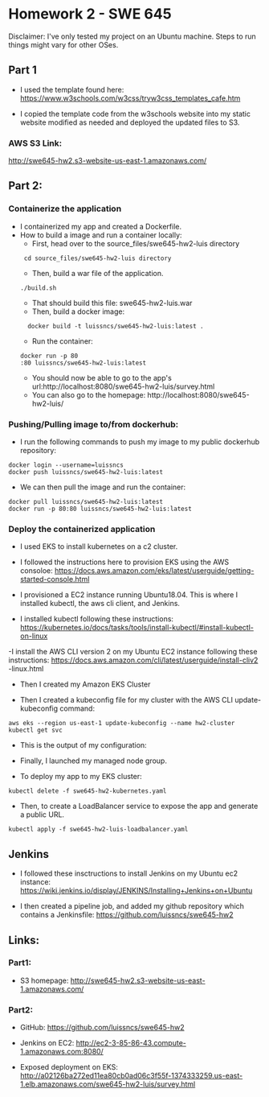 # Homework 2 - SWE 645
Disclaimer: I've only tested my project on an Ubuntu machine. Steps to run things might vary for other OSes.

## Part 1
* I used the template found here: <https://www.w3schools.com/w3css/tryw3css_templates_cafe.htm>

* I copied the template code from the w3schools website into my static website modified as needed and deployed the updated files to S3.

### AWS S3 Link:
http://swe645-hw2.s3-website-us-east-1.amazonaws.com/


## Part 2:
### Containerize the application
- I containerized my app and created a Dockerfile.
- How to build a image and run a container locally:
  - First, head over to the source_files/swe645-hw2-luis directory
  ```
   cd source_files/swe645-hw2-luis directory
   ```
  - Then, build a war file of the application.
  ```
  ./build.sh
  ```
  - That should build this file: swe645-hw2-luis.war
  - Then, build a docker image:
  ```
    docker build -t luissncs/swe645-hw2-luis:latest .
  ```
  - Run the container:
  ```
  docker run -p 80
  :80 luissncs/swe645-hw2-luis:latest
  ```
  - You should now be able to go to the app's url:http://localhost:8080/swe645-hw2-luis/survey.html
  - You can also go to the homepage: http://localhost:8080/swe645-hw2-luis/

### Pushing/Pulling image to/from dockerhub:
- I run the following commands to push my image to my public dockerhub repository:
```
docker login --username=luissncs
docker push luissncs/swe645-hw2-luis:latest
```
- We can then pull the image and run the container:
```
docker pull luissncs/swe645-hw2-luis:latest
docker run -p 80:80 luissncs/swe645-hw2-luis:latest
```

### Deploy the containerized application
  - I used EKS to install kubernetes on a c2 cluster.
  - I followed the instructions here to provision EKS using the AWS consoloe:
  https://docs.aws.amazon.com/eks/latest/userguide/getting-started-console.html

  - I provisioned a EC2 instance running Ubuntu18.04. This is where I installed kubectl, the aws cli client, and Jenkins.

  - I installed kubectl following these instructions:
  https://kubernetes.io/docs/tasks/tools/install-kubectl/#install-kubectl-on-linux

  -I install the AWS CLI version 2 on my Ubuntu EC2 instance following these instructions:
  https://docs.aws.amazon.com/cli/latest/userguide/install-cliv2
  -linux.html

  - Then I created my Amazon EKS Cluster

  - Then I created a kubeconfig file for my cluster with the AWS CLI update-kubeconfig command:
  ```- S3 homepage:
  aws eks --region us-east-1 update-kubeconfig --name hw2-cluster
  kubectl get svc
  ```
  - This is the output of my configuration:

  - Finally, I launched my managed node group.

  - To deploy my app to my EKS cluster:
  ```
  kubectl delete -f swe645-hw2-kubernetes.yaml
  ```

  - Then, to create a LoadBalancer service to expose the app and generate a public URL.
  ```
  kubectl apply -f swe645-hw2-luis-loadbalancer.yaml
  ```

## Jenkins
  - I followed these insctructions to install Jenkins on my Ubuntu ec2 instance:
  https://wiki.jenkins.io/display/JENKINS/Installing+Jenkins+on+Ubuntu

  - I then created a pipeline job, and added my github repository which contains a Jenkinsfile:
  https://github.com/luissncs/swe645-hw2



## Links:
### Part1:
- S3 homepage:
http://swe645-hw2.s3-website-us-east-1.amazonaws.com/

### Part2:
- GitHub:
https://github.com/luissncs/swe645-hw2
- Jenkins on EC2:
http://ec2-3-85-86-43.compute-1.amazonaws.com:8080/

- Exposed deployment on EKS:
http://a02126ba272ed11ea80cb0ad06c3f55f-1374333259.us-east-1.elb.amazonaws.com/swe645-hw2-luis/survey.html
